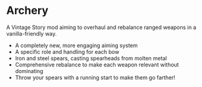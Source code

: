 # Archery
A Vintage Story mod aiming to overhaul and rebalance ranged weapons in a vanilla-friendly way.

* A completely new, more engaging aiming system
* A specific role and handling for each bow
* Iron and steel spears, casting spearheads from molten metal
* Comprehensive rebalance to make each weapon relevant without dominating
* Throw your spears with a running start to make them go farther!
